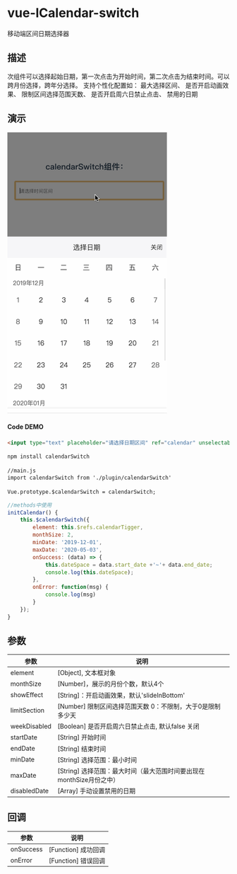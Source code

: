# vue-lCalendar-switch

移动端区间日期选择器


## 描述
次组件可以选择起始日期，第一次点击为开始时间，第二次点击为结束时间。可以跨月份选择，跨年分选择。
支持个性化配置如：
	最大选择区间、
	是否开启动画效果、
	限制区间选择范围天数、
	是否开启周六日禁止点击、
	禁用的日期

 ## 演示

![vue-lCalendar-switch](https://raw.githubusercontent.com/duanxb/vue-calendar-switch/master/lcalendar-switch.gif)

#### Code DEMO
```html
<input type="text" placeholder="请选择日期区间" ref="calendar" unselectable="on" onfocus="this.blur()" readonly="readonly" class="inputstyle" v-model="appoint_datetime">
```
```
npm install calendarSwitch

//main.js
import calendarSwitch from './plugin/calendarSwitch'

Vue.prototype.$calendarSwitch = calendarSwitch;

```
```javascript
//methods中使用
initCalendar() {
	this.$calendarSwitch({
		element: this.$refs.calendarTigger,
		monthSize: 2,
		minDate: '2019-12-01',
		maxDate: '2020-05-03',
		onSuccess: (data) => {
			this.dateSpace = data.start_date +'~'+ data.end_date;
			console.log(this.dateSpace);
		},
		onError: function(msg) {
			console.log(msg)
		}
	});
}
```

## 参数
| 参数        	| 说明           |
| ------------- |-------------|
| element		|[Object], 文本框对象		|
| monthSize          | [Number]，展示的月份个数，默认4个 |
| showEffect       | [String]：开启动画效果，默认'slideInBottom' | 
| limitSection       | [Number] 限制区间选择范围天数 0：不限制，大于0是限制多少天    | 
| weekDisabled  | [Boolean] 是否开启周六日禁止点击, 默认false 关闭 | 
| startDate  | [String] 开始时间 | 
| endDate  | [String] 结束时间 | 
| minDate  | [String] 选择范围：最小时间 | 
| maxDate  | [String] 选择范围：最大时间（最大范围时间要出现在monthSize月份之中） | 
| disabledDate  | [Array] 手动设置禁用的日期 | 


## 回调

| 参数            | 说明          |
| -------------   |-------------|
| onSuccess   | [Function] 成功回调 |
| onError | [Function] 错误回调 |
